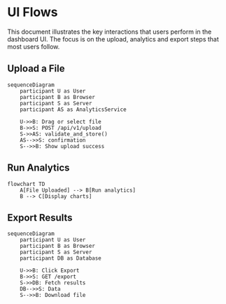 # UI Flows

This document illustrates the key interactions that users perform in the dashboard UI.
The focus is on the upload, analytics and export steps that most users follow.

## Upload a File

```mermaid
sequenceDiagram
    participant U as User
    participant B as Browser
    participant S as Server
    participant AS as AnalyticsService

    U->>B: Drag or select file
    B->>S: POST /api/v1/upload
    S->>AS: validate_and_store()
    AS-->>S: confirmation
    S-->>B: Show upload success
```

## Run Analytics

```mermaid
flowchart TD
    A[File Uploaded] --> B[Run analytics]
    B --> C[Display charts]
```

## Export Results

```mermaid
sequenceDiagram
    participant U as User
    participant B as Browser
    participant S as Server
    participant DB as Database

    U->>B: Click Export
    B->>S: GET /export
    S->>DB: Fetch results
    DB-->>S: Data
    S-->>B: Download file
```
